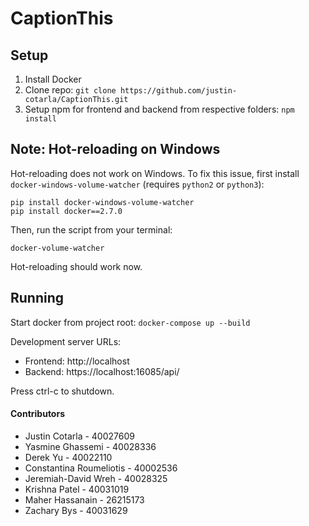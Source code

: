 # CaptionThis

## Setup
1. Install Docker
2. Clone repo: ```git clone https://github.com/justin-cotarla/CaptionThis.git```
3. Setup npm for frontend and backend from respective folders: ```npm install```

## Note: Hot-reloading on Windows
Hot-reloading does not work on Windows. To fix this issue, first install ```docker-windows-volume-watcher``` (requires ```python2``` or ```python3```):
```
pip install docker-windows-volume-watcher
pip install docker==2.7.0
```
Then, run the script from your terminal: 
```
docker-volume-watcher
``` 

Hot-reloading should work now.

## Running
Start docker from project root: ```docker-compose up --build```

Development server URLs:
* Frontend: http://localhost
* Backend: https://localhost:16085/api/

Press ctrl-c to shutdown.

#### Contributors
* Justin Cotarla - 40027609
* Yasmine Ghassemi - 40028336
* Derek Yu - 40022110
* Constantina Roumeliotis - 40002536
* Jeremiah-David Wreh - 40028325
* Krishna Patel - 40031019
* Maher Hassanain - 26215173
* Zachary Bys - 40031629